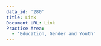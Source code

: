 ```yaml
---
data_id: '280'
title: Link
Document URL: Link
Practice Area:
  - 'Education, Gender and Youth'
---
```


